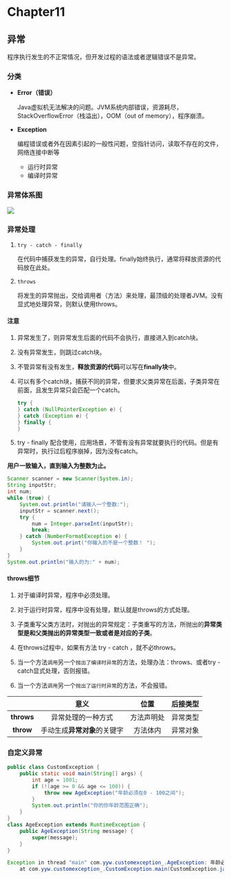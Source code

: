 #  Chapter11

## 异常

程序执行发生的不正常情况，但开发过程的语法或者逻辑错误不是异常。

### 分类

 - **Error（错误）**

   Java虚拟机无法解决的问题。JVM系统内部错误，资源耗尽，StackOverflowError（栈溢出），OOM（out of memory），程序崩溃。

 - **Exception**

   编程错误或者外在因素引起的一般性问题，空指针访问，读取不存在的文件，网络连接中断等

   - 运行时异常
   - 编译时异常

### 异常体系图

![](https://xingqiu-tuchuang-1256524210.cos.ap-shanghai.myqcloud.com/1204/Throwable.png)

### 异常处理

1. `try - catch - finally`

   在代码中捕获发生的异常，自行处理。finally始终执行，通常将释放资源的代码放在此处。

2. `throws`

   将发生的异常抛出，交给调用者（方法）来处理，最顶级的处理者JVM。没有显式地处理异常，则默认使用throws。

#### 注意

1. 异常发生了，则异常发生后面的代码不会执行，直接进入到catch块。

2. 没有异常发生，则跳过catch块。

3. 不管异常有没有发生，**释放资源的代码**可以写在**finally块**中。

4. 可以有多个catch块，捕获不同的异常，但要求父类异常在后面，子类异常在前面，且发生异常只会匹配一个catch。

   ```java
   try {
   } catch (NullPointerException e) {
   } catch (Exception e) {
   } finally {
   }
   ```

5. try - finally 配合使用，应用场景，不管有没有异常就要执行的代码。但是有异常时，执行过后程序崩掉，因为没有catch。

**用户一致输入，直到输入为整数为止。**

```java
Scanner scanner = new Scanner(System.in);
String inputStr;
int num;
while (true) {
    System.out.println("请输入一个整数:");
    inputStr = scanner.next();
    try {
        num = Integer.parseInt(inputStr);
        break;
    } catch (NumberFormatException e) {
        System.out.print("你输入的不是一个整数！ ");
    }
}
System.out.println("输入的为:" + num);
```

#### throws细节

1. 对于编译时异常，程序中必须处理。

2. 对于运行时异常，程序中没有处理，默认就是throws的方式处理。

3. 子类重写父类方法时，对抛出的异常规定：子类重写的方法，所抛出的**异常类型是和父类抛出的异常类型一致或者是对应的子类**。

4. 在throws过程中，如果有方法 try - catch ，就不必throws。

5.  当一个方法`调用`另一个`抛出了编译时异常`的方法，处理办法：throws、或者try - catch显式处理，否则报错。

6.  当一个方法`调用`另一个`抛出了运行时异常`的方法，不会报错。

|            |             意义             |    位置    | 后接类型 |
| :--------: | :--------------------------: | :--------: | :------: |
| **throws** |      异常处理的一种方式      | 方法声明处 | 异常类型 |
| **throw**  | 手动生成**异常对象**的关键字 |  方法体内  | 异常对象 |

### 自定义异常

```java
public class CustomException {
    public static void main(String[] args) {
        int age = 1001;
        if (!(age >= 0 && age <= 100)) {
            throw new AgeException("年龄必须在0 - 100之间");
        }
        System.out.println("你的你年龄范围正确");
    }
}
class AgeException extends RuntimeException {
    public AgeException(String message) {
        super(message);
    }
}

Exception in thread "main" com.yyw.customexception_.AgeException: 年龄必须在0 - 100之间
	at com.yyw.customexception_.CustomException.main(CustomException.java:7)
```





















